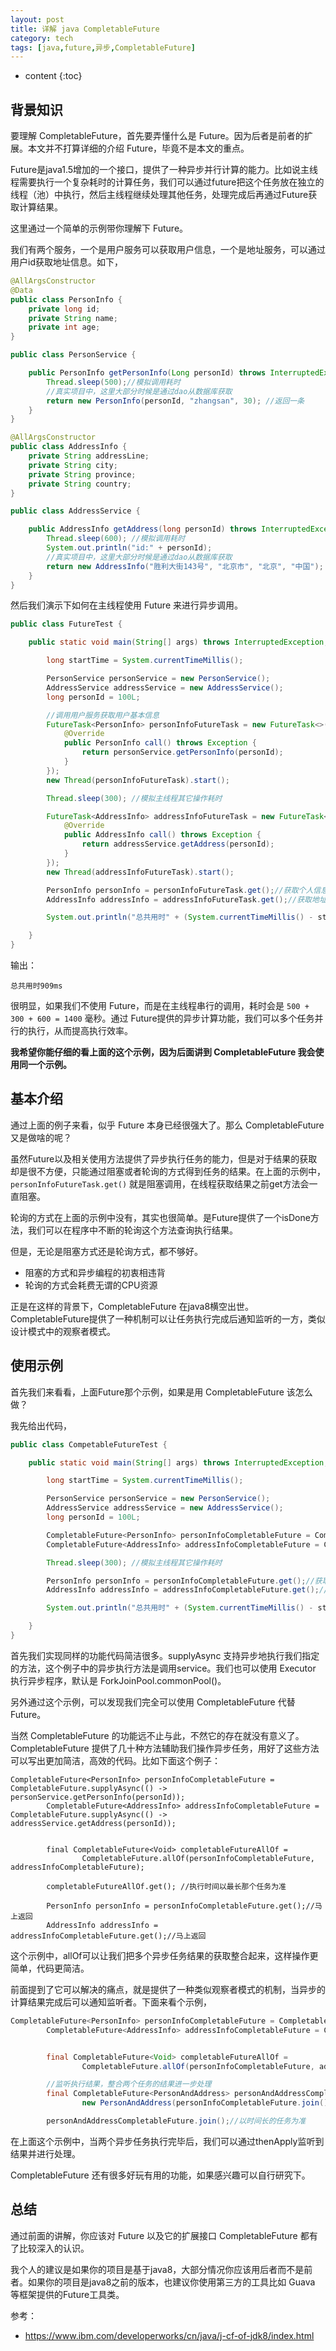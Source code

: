 ```yaml
---
layout: post
title: 详解 java CompletableFuture
category: tech
tags: [java,future,异步,CompletableFuture]
---
```


* content
{:toc}


## 背景知识

要理解 CompletableFuture，首先要弄懂什么是 Future。因为后者是前者的扩展。本文并不打算详细的介绍 Future，毕竟不是本文的重点。

Future是java1.5增加的一个接口，提供了一种异步并行计算的能力。比如说主线程需要执行一个复杂耗时的计算任务，我们可以通过future把这个任务放在独立的线程（池）中执行，然后主线程继续处理其他任务，处理完成后再通过Future获取计算结果。

这里通过一个简单的示例带你理解下 Future。

我们有两个服务，一个是用户服务可以获取用户信息，一个是地址服务，可以通过用户id获取地址信息。如下，

```java
@AllArgsConstructor
@Data
public class PersonInfo {
    private long id;
    private String name;
    private int age;
}
```

```java
public class PersonService {

    public PersonInfo getPersonInfo(Long personId) throws InterruptedException {
        Thread.sleep(500);//模拟调用耗时
        //真实项目中，这里大部分时候是通过dao从数据库获取
        return new PersonInfo(personId, "zhangsan", 30); //返回一条
    }
}
```

```java
@AllArgsConstructor
public class AddressInfo {
    private String addressLine;
    private String city;
    private String province;
    private String country;
}
```

```java
public class AddressService {

    public AddressInfo getAddress(long personId) throws InterruptedException {
        Thread.sleep(600); //模拟调用耗时
        System.out.println("id:" + personId);
        //真实项目中，这里大部分时候是通过dao从数据库获取
        return new AddressInfo("胜利大街143号", "北京市", "北京", "中国");
    }
}
```

然后我们演示下如何在主线程使用 Future 来进行异步调用。

```java
public class FutureTest {

    public static void main(String[] args) throws InterruptedException, ExecutionException {

        long startTime = System.currentTimeMillis();

        PersonService personService = new PersonService();
        AddressService addressService = new AddressService();
        long personId = 100L;

        //调用用户服务获取用户基本信息
        FutureTask<PersonInfo> personInfoFutureTask = new FutureTask<>(new Callable<PersonInfo>() {
            @Override
            public PersonInfo call() throws Exception {
                return personService.getPersonInfo(personId);
            }
        });
        new Thread(personInfoFutureTask).start();

        Thread.sleep(300); //模拟主线程其它操作耗时

        FutureTask<AddressInfo> addressInfoFutureTask = new FutureTask<>(new Callable<AddressInfo>() {
            @Override
            public AddressInfo call() throws Exception {
                return addressService.getAddress(personId);
            }
        });
        new Thread(addressInfoFutureTask).start();

        PersonInfo personInfo = personInfoFutureTask.get();//获取个人信息结果
        AddressInfo addressInfo = addressInfoFutureTask.get();//获取地址信息结果

        System.out.println("总共用时" + (System.currentTimeMillis() - startTime) + "ms");

    }
}
```

输出：
```
总共用时909ms
```

很明显，如果我们不使用 Future，而是在主线程串行的调用，耗时会是 `500 + 300 + 600 = 1400` 毫秒。通过 Future提供的异步计算功能，我们可以多个任务并行的执行，从而提高执行效率。

**我希望你能仔细的看上面的这个示例，因为后面讲到 CompletableFuture 我会使用同一个示例。**


## 基本介绍
通过上面的例子来看，似乎 Future 本身已经很强大了。那么 CompletableFuture 又是做啥的呢？

虽然Future以及相关使用方法提供了异步执行任务的能力，但是对于结果的获取却是很不方便，只能通过阻塞或者轮询的方式得到任务的结果。在上面的示例中，`personInfoFutureTask.get()` 就是阻塞调用，在线程获取结果之前get方法会一直阻塞。

轮询的方式在上面的示例中没有，其实也很简单。是Future提供了一个isDone方法，我们可以在程序中不断的轮询这个方法查询执行结果。

但是，无论是阻塞方式还是轮询方式，都不够好。

* 阻塞的方式和异步编程的初衷相违背
* 轮询的方式会耗费无谓的CPU资源

正是在这样的背景下，CompletableFuture 在java8横空出世。CompletableFuture提供了一种机制可以让任务执行完成后通知监听的一方，类似设计模式中的观察者模式。


## 使用示例

首先我们来看看，上面Future那个示例，如果是用 CompletableFuture 该怎么做？

我先给出代码，
```java
public class CompetableFutureTest {

    public static void main(String[] args) throws InterruptedException, ExecutionException {

        long startTime = System.currentTimeMillis();

        PersonService personService = new PersonService();
        AddressService addressService = new AddressService();
        long personId = 100L;

        CompletableFuture<PersonInfo> personInfoCompletableFuture = CompletableFuture.supplyAsync(() -> personService.getPersonInfo(personId));
        CompletableFuture<AddressInfo> addressInfoCompletableFuture = CompletableFuture.supplyAsync(() -> addressService.getAddress(personId));

        Thread.sleep(300); //模拟主线程其它操作耗时

        PersonInfo personInfo = personInfoCompletableFuture.get();//获取个人信息结果
        AddressInfo addressInfo = addressInfoCompletableFuture.get();//获取地址信息结果

        System.out.println("总共用时" + (System.currentTimeMillis() - startTime) + "ms");

    }
}
```

首先我们实现同样的功能代码简洁很多。supplyAsync 支持异步地执行我们指定的方法，这个例子中的异步执行方法是调用service。我们也可以使用 Executor 执行异步程序，默认是 ForkJoinPool.commonPool()。


另外通过这个示例，可以发现我们完全可以使用 CompletableFuture 代替 Future。


当然 CompletableFuture 的功能远不止与此，不然它的存在就没有意义了。CompletableFuture 提供了几十种方法辅助我们操作异步任务，用好了这些方法可以写出更加简洁，高效的代码。比如下面这个例子：

```
CompletableFuture<PersonInfo> personInfoCompletableFuture = CompletableFuture.supplyAsync(() -> personService.getPersonInfo(personId));
        CompletableFuture<AddressInfo> addressInfoCompletableFuture = CompletableFuture.supplyAsync(() -> addressService.getAddress(personId));


        final CompletableFuture<Void> completableFutureAllOf =
                CompletableFuture.allOf(personInfoCompletableFuture, addressInfoCompletableFuture);

        completableFutureAllOf.get(); //执行时间以最长那个任务为准

        PersonInfo personInfo = personInfoCompletableFuture.get();//马上返回
        AddressInfo addressInfo = addressInfoCompletableFuture.get();//马上返回

```

这个示例中，allOf可以让我们把多个异步任务结果的获取整合起来，这样操作更简单，代码更简洁。

前面提到了它可以解决的痛点，就是提供了一种类似观察者模式的机制，当异步的计算结果完成后可以通知监听者。下面来看个示例，

```java
CompletableFuture<PersonInfo> personInfoCompletableFuture = CompletableFuture.supplyAsync(() -> personService.getPersonInfo(personId));
        CompletableFuture<AddressInfo> addressInfoCompletableFuture = CompletableFuture.supplyAsync(() -> addressService.getAddress(personId));


        final CompletableFuture<Void> completableFutureAllOf =
                CompletableFuture.allOf(personInfoCompletableFuture, addressInfoCompletableFuture);

        //监听执行结果，整合两个任务的结果进一步处理
        final CompletableFuture<PersonAndAddress> personAndAddressCompletableFuture = completableFutureAllOf.thenApply((voidInput) ->
                new PersonAndAddress(personInfoCompletableFuture.join(), addressInfoCompletableFuture.join()));

        personAndAddressCompletableFuture.join();//以时间长的任务为准
```

在上面这个示例中，当两个异步任务执行完毕后，我们可以通过thenApply监听到结果并进行处理。

CompletableFuture 还有很多好玩有用的功能，如果感兴趣可以自行研究下。

## 总结

通过前面的讲解，你应该对 Future 以及它的扩展接口 CompletableFuture 都有了比较深入的认识。

我个人的建议是如果你的项目是基于java8，大部分情况你应该用后者而不是前者。如果你的项目是java8之前的版本，也建议你使用第三方的工具比如 Guava 等框架提供的Future工具类。

参考：

* https://www.ibm.com/developerworks/cn/java/j-cf-of-jdk8/index.html






